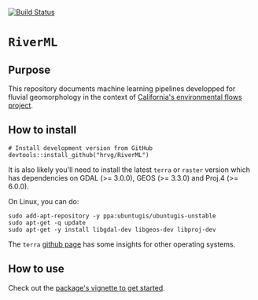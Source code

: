 [![Build Status](https://travis-ci.com/hrvg/RiverML.svg?token=Dx1gYTrTiuxgW9Sq3s3q&branch=master)](https://travis-ci.com/hrvg/RiverML)

# `RiverML`

## Purpose

This repository documents machine learning pipelines developped for fluvial geomorphology in the context of [California's environmental flows project](https://eflows.ucdavis.edu/).

## How to install

```
# Install development version from GitHub
devtools::install_github("hrvg/RiverML")
```

It is also likely you'll need to install the latest `terra` or `raster` version which has dependencies on GDAL (>= 3.0.0), GEOS (>= 3.3.0) and Proj.4 (>= 6.0.0).

On Linux, you can do:

```
sudo add-apt-repository -y ppa:ubuntugis/ubuntugis-unstable
sudo apt-get -q update
sudo apt-get -y install libgdal-dev libgeos-dev libproj-dev 
```

The `terra` [github page](https://github.com/rspatial/terra) has some insights for other operating systems.

## How to use

Check out the [package's vignette to get started](articles/RiverML.html).